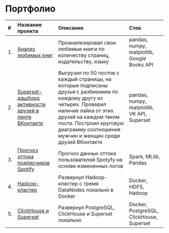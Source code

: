 # Портфолио

|**#** |**Название проекта** |**Описание** |**Стек**|
| :--- | :---                | :---        | :---   |
| 1.   | [Анализ любимых книг]() | Проанализировал свои любимые книги по количеству страниц, издательству, языку | pandas, numpy, matplotlib, Google Books API |
| 2.   | [Superset-дашборд активности друзей в ленте ВКонтакте](https://github.com/zinoviev-tech/superset-vk) | Выгрузил по 50 постов с каждый страницы, на которые подписаны друзья с разбиением по каждому другу из четырех. Проверил наличие лайка от этих друзей на каждом таком посте. Построил круговую диаграмму соотношения мужчин и женщин среди друзей ВКонтакте | pandas, numpy, matplotlib, VK API, Superset |
| 3.   | [Прогноз оттока подписчиков Spotify](https://github.com/zinoviev-tech/spotify-churn) | Прогноз данных оттока пользователей Spotyfy на основе измененных логов | Spark, MLlib, Pandas |
| 4.   | [Hadoop-кластер](https://github.com/zinoviev-tech/HDFS-Cluster) | Развернул Hadoop-кластер с тремя DataNodes локально в Docker | Docker, HDFS, Hadoop |
| 5.   | [ClickHouse и Superset]() | Развернул PostgreSQL, ClickHouse и Superset локально| Docker, PostgreSQL, ClickHouse, Superset |

